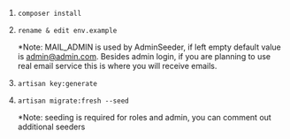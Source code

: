 1) ```composer install```

2) ```rename & edit env.example```

    *Note: MAIL_ADMIN is used by AdminSeeder, if left empty default value is admin@admin.com.
            Besides admin login, if you are planning to use real email service this is where
            you will receive emails.

3) ```artisan key:generate```

4) ```artisan migrate:fresh --seed```

    *Note: seeding is required for roles and admin, you can comment out additional seeders
